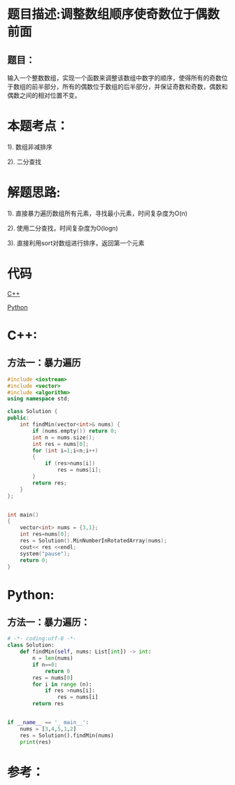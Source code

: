 # 题目描述:调整数组顺序使奇数位于偶数前面

## 题目：
输入一个整数数组，实现一个函数来调整该数组中数字的顺序，使得所有的奇数位于数组的前半部分，所有的偶数位于数组的后半部分，并保证奇数和奇数，偶数和偶数之间的相对位置不变。

# 本题考点：
  
  1). 数组非减排序
  
  2). 二分查找
  
# 解题思路:
  1). 直接暴力遍历数组所有元素，寻找最小元素，时间复杂度为O(n)
  
  2). 使用二分查找，时间复杂度为O(logn)
  
  3). 直接利用sort对数组进行排序，返回第一个元素

# 代码

[C++](ReorderArray.cpp)

[Python](ReorderArray.py)

# C++:
## 方法一：暴力遍历
```c++
#include <iostream>
#include <vector>
#include <algorithm>
using namespace std;

class Solution {
public:
    int findMin(vector<int>& nums) {
        if (nums.empty()) return 0;
        int n = nums.size();     
        int res = nums[0];
        for (int i=1;i<n;i++)
        {
            if (res>nums[i])
                res = nums[i];
        }
        return res;
    }
};


int main()
{
    vector<int> nums = {3,1};
    int res=nums[0];
    res = Solution().MinNumberInRotatedArray(nums);
    cout<< res <<endl;
    system("pause");
    return 0;
}

```

# Python:
## 方法一：暴力遍历：
```python
# -*- coding:utf-8 -*-
class Solution:
    def findMin(self, nums: List[int]) -> int:
        n = len(nums)
        if n==0:
            return 0
        res = nums[0]
        for i in range (n):
            if res >nums[i]:
                res = nums[i]
        return res


if __name__ == '_ main__':
    nums = [3,4,5,1,2]
    res = Solution().findMin(nums)
    print(res)
```

# 参考：

